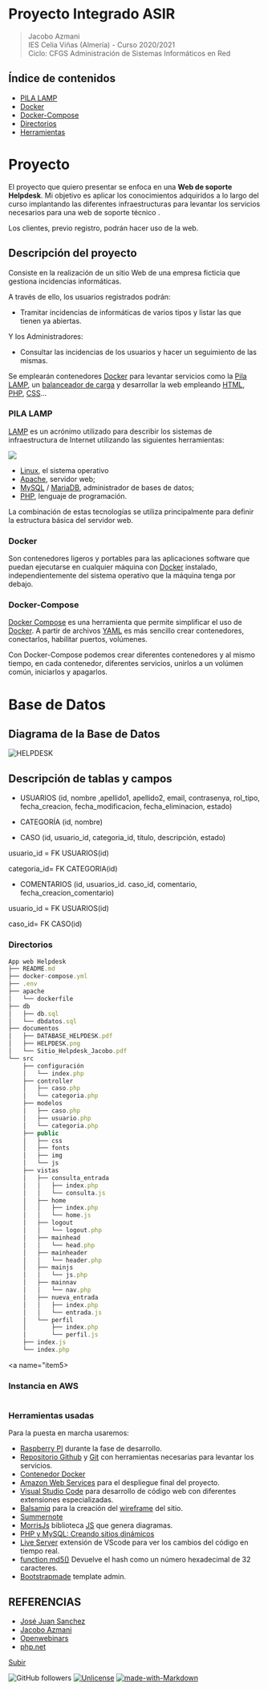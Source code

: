<a name="top"></a>
# Proyecto Integrado ASIR
> Jacobo Azmani  
> IES Celia Viñas (Almería) - Curso 2020/2021  
> Ciclo: CFGS Administración de Sistemas Informáticos en Red 

## Índice de contenidos
*  [PILA LAMP](#item1)
*  [Docker](#item2)
*  [Docker-Compose](#item3)
*  [Directorios](#item4)
*  [Herramientas](#item5)

# Proyecto
El proyecto que quiero presentar se enfoca en una **Web de soporte Helpdesk**. Mi objetivo es aplicar los conocimientos adquiridos a lo largo del curso implantando las diferentes infraestructuras para levantar los servicios necesarios para una web de soporte técnico . 

Los clientes, previo registro, podrán hacer uso de la web.

## Descripción del proyecto
Consiste en la realización de un sitio Web de una empresa ficticia que gestiona incidencias informáticas.

A través de ello, los usuarios registrados podrán:

- Tramitar incidencias de informáticas de varios tipos y listar las que tienen ya abiertas.

Y los Administradores:

- Consultar las incidencias de los usuarios y hacer un seguimiento de las mismas.

  
Se emplearán contenedores [Docker](https://www.docker.com/) para levantar servicios como la [Pila LAMP](https://es.wikipedia.org/wiki/LAMP), un [balanceador de carga](https://es.wikipedia.org/wiki/Equilibrador_de_carga) y desarrollar la web empleando [HTML](https://developer.mozilla.org/es/docs/Web/HTML), [PHP](https://www.php.net/), [CSS](https://developer.mozilla.org/es/docs/Web/CSS)...

  
<a  name="item1"></a>

### PILA LAMP

[LAMP](https://es.wikipedia.org/wiki/LAMP) es un acrónimo utilizado para describir los sistemas de infraestructura de Internet utilizando las siguientes herramientas:

  

![](https://lh4.googleusercontent.com/wmCuTDpkpnkjtu8_EtTcK3usdu5NcQyHkphLmApGya_j3ulA8OGTKAnrIrjVrt7gh-nwF23GYXDFE9AwdEIw8OwkuOHz9Uq_y8XpzFctBODDl23cZQsDL0-Cw267y6xovLe8nwnk)


-  [Linux](https://es.wikipedia.org/wiki/GNU/Linux), el sistema operativo
-  [Apache](https://httpd.apache.org/), servidor web;
-  [MySQL](https://www.mysql.com/) / [MariaDB](https://mariadb.org/), administrador de bases de datos;
-  [PHP](https://www.php.net/), lenguaje de programación.

  

La combinación de estas tecnologías se utiliza principalmente para definir la estructura básica del servidor web.

  

<a  name="item2"></a>

### Docker

  

Son contenedores ligeros y portables para las aplicaciones software que puedan ejecutarse en cualquier máquina con [Docker](https://www.docker.com/) instalado, independientemente del sistema operativo que la máquina tenga por debajo.

  

<a  name="item3"></a>

### Docker-Compose

  

[Docker Compose](https://docs.docker.com/compose/) es una herramienta que permite simplificar el uso de [Docker](https://www.docker.com/). A partir de archivos [YAML](https://es.wikipedia.org/wiki/YAML) es más sencillo crear contenedores, conectarlos, habilitar puertos, volúmenes.

  

Con Docker-Compose podemos crear diferentes contenedores y al mismo tiempo, en cada contenedor, diferentes servicios, unirlos a un volúmen común, iniciarlos y apagarlos.


# Base de Datos

## Diagrama de la Base de Datos

![HELPDESK](https://user-images.githubusercontent.com/58173221/142851931-b79d6ce6-86a5-40cc-8f5e-509bb20f0cfd.png)

  
## Descripción de tablas y campos

-   USUARIOS (id, nombre ,apellido1, apellido2, email, contrasenya, rol_tipo, fecha_creacion, fecha_modificacion, fecha_eliminacion, estado)  

-   CATEGORÍA (id, nombre)  

-   CASO (id,  usuario_id, categoria_id, título, descripción, estado)

usuario_id = FK USUARIOS(id) 

categoria_id= FK CATEGORIA(id) 

-   COMENTARIOS (id, usuarios_id. caso_id, comentario, fecha_creacion_comentario)

usuario_id = FK USUARIOS(id) 

caso_id= FK CASO(id) 

<a name="item4"></a>

### Directorios

```javascript
App web Helpdesk
├── README.md
├── docker-compose.yml
├── .env
├── apache
│   └── dockerfile
├── db
│   ├── db.sql
│   └── dbdatos.sql
├── documentos
│   ├── DATABASE_HELPDESK.pdf
│   ├── HELPDESK.png
│   └── Sitio_Helpdesk_Jacobo.pdf
└── src
    ├── configuración
    │   └── index.php
    ├── controller
    │   ├── caso.php
    │   └── categoria.php
    ├── modelos
    │   ├── caso.php
    │   ├── usuario.php
    │   └── categoria.php
    ├── public
    │   ├── css
    │   ├── fonts
    │   ├── img
    │   └── js
    ├── vistas
    │   ├── consulta_entrada
    │   │ 	├── index.php
    │   │	└── consulta.js
    │   ├── home
    │   │ 	├── index.php
    │   │	└── home.js
    │   ├── logout
    │   │	└── logout.php
    │   ├── mainhead
    │   │	└── head.php
    │   ├── mainheader
    │   │	└── header.php
    │   ├── mainjs
    │   │	└── js.php
    │   ├── mainnav
    │   │	└── nav.php
    │   ├── nueva_entrada
    │   │ 	├── index.php
    │   │	└── entrada.js
    │   └── perfil
    │    	├── index.php
    │   	└── perfil.js
    ├── index.js
    └── index.php

```

<a name="item5></a>

### Instancia en AWS

```bash aws ec2 run-instances --image-id ami-xxxxxxxx --count 1 --instance-type t2.micro --key-name MyKeyPair --security-group-ids sg-903004f8 --subnet-id subnet-6e7f829e
```
<a name="item6"></a>

### Herramientas usadas

Para la puesta en marcha usaremos:
-  [Raspberry PI](https://www.raspberrypi.org/) durante la fase de desarrollo.
-  [Repositorio Github](https://github.com/) y [Git](https://git-scm.com/) con herramientas necesarias para levantar los servicios.
-  [Contenedor Docker](https://aws.amazon.com/es/docker/)
-  [Amazon Web Services](https://aws.amazon.com/es/) para el despliegue final del proyecto.
-  [Visual Studio Code](https://code.visualstudio.com/) para desarrollo de código web con diferentes extensiones especializadas.
-  [Balsamiq](https://balsamiq.com/) para la creación del [wireframe](https://es.wikipedia.org/wiki/Website_wireframe) del sitio.
-  [Summernote](https://summernote.org/)
-  [MorrisJs](https://morrisjs.github.io/morris.js/) biblioteca [JS](https://developer.mozilla.org/es/docs/Web/JavaScript) que genera diagramas.
-  [PHP y MySQL: Creando sitios dinámicos](https://openwebinars.net/cursos/php-mysql/)
-  [Live Server](https://marketplace.visualstudio.com/items?itemName=ritwickdey.LiveServer) extensión de VScode para ver los cambios del código en tiempo real.
-  [function md5()](http://www.md5.cz/) Devuelve el hash como un número hexadecimal de 32 caracteres.
-  [Bootstrapmade](https://bootstrapmade.com/bootstrap-admin-templates/) template admin.

  

## REFERENCIAS
-  [José Juan Sanchez](https://github.com/josejuansanchez/iaw-practica-lamp-docker)
-  [Jacobo Azmani](https://github.com/jacobo87)
-  [Openwebinars](https://openwebinars.net/)
-  [php.net](https://www.php.net/manual/es/)

[Subir](#top)


![GitHub followers](https://img.shields.io/github/followers/jacobo87?logo=Github&style=social)
[![Unlicense](https://img.shields.io/badge/License-Unlicense-blue.svg)](https://unlicense.org/)
[![made-with-Markdown](https://img.shields.io/badge/Made%20with-Markdown-1f425f.svg)](http://commonmark.org)
